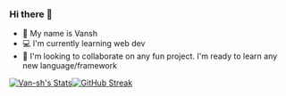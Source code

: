 ### Hi there 👋

- 👋 My name is Vansh
- 💻 I'm currently learning web dev
- 🤝 I'm looking to collaborate on any fun project. I'm ready to learn any new language/framework

[![Van-sh's Stats](https://github-readme-stats.vercel.app/api?username=Van-sh&theme=catppuccin_mocha&hide_border=true)](https://github.com/Van-sh)[![GitHub Streak](https://streak-stats.demolab.com?user=Van-sh&theme=catppuccin-mocha&hide_border=true&date_format=j%20M%5B%20Y%5D)](https://github.com/Van-sh)
